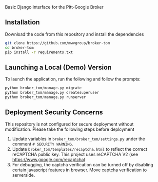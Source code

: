 Basic Django interface for the Pitt-Google Broker

## Installation

Download the code from this repository and install the dependencies

```bash
git clone https://github.com/mwvgroup/broker-tom
cd broker-tom
pip install -r requirements.txt
```

## Launching a Local (Demo) Version

To launch the application, run the following and follow the prompts:
```python
python broker_tom/manage.py migrate
python broker_tom/manage.py createsuperuser
python broker_tom/manage.py runserver
```

## Deployment Security Concerns

This repository is not configured for secure deployment without modification.
Please take the following steps before deployment

1. Update variables in `broker_tom/broker_tom/settings.py` under the comment `# SECURITY WARNING`.
1. Update `broker_tom/templates/recaptcha.html` to reflect the correct reCAPTCHA public key.
   This project uses reCAPTCHA V2 (see https://www.google.com/recaptcha)
1. For debugging, the captcha verification can be turned off by disabling certain javascript features in browser. Move captcha verification to serverside. 
